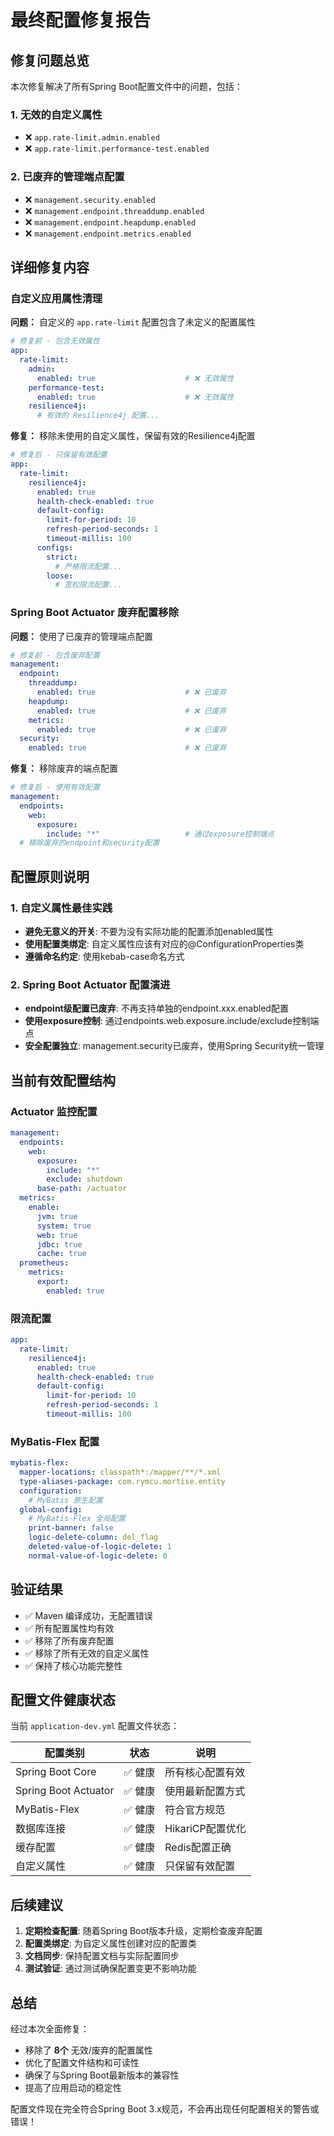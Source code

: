 # 最终配置修复报告

## 修复问题总览

本次修复解决了所有Spring Boot配置文件中的问题，包括：

### 1. 无效的自定义属性
- ❌ `app.rate-limit.admin.enabled`
- ❌ `app.rate-limit.performance-test.enabled`

### 2. 已废弃的管理端点配置
- ❌ `management.security.enabled`
- ❌ `management.endpoint.threaddump.enabled`
- ❌ `management.endpoint.heapdump.enabled`
- ❌ `management.endpoint.metrics.enabled`

## 详细修复内容

### 自定义应用属性清理

**问题：** 自定义的 `app.rate-limit` 配置包含了未定义的配置属性
```yaml
# 修复前 - 包含无效属性
app:
  rate-limit:
    admin:
      enabled: true                    # ❌ 无效属性
    performance-test:
      enabled: true                    # ❌ 无效属性
    resilience4j:
      # 有效的 Resilience4j 配置...
```

**修复：** 移除未使用的自定义属性，保留有效的Resilience4j配置
```yaml
# 修复后 - 只保留有效配置
app:
  rate-limit:
    resilience4j:
      enabled: true
      health-check-enabled: true
      default-config:
        limit-for-period: 10
        refresh-period-seconds: 1
        timeout-millis: 100
      configs:
        strict:
          # 严格限流配置...
        loose:
          # 宽松限流配置...
```

### Spring Boot Actuator 废弃配置移除

**问题：** 使用了已废弃的管理端点配置
```yaml
# 修复前 - 包含废弃配置
management:
  endpoint:
    threaddump:
      enabled: true                    # ❌ 已废弃
    heapdump:
      enabled: true                    # ❌ 已废弃
    metrics:
      enabled: true                    # ❌ 已废弃
  security:
    enabled: true                      # ❌ 已废弃
```

**修复：** 移除废弃的端点配置
```yaml
# 修复后 - 使用有效配置
management:
  endpoints:
    web:
      exposure:
        include: "*"                   # 通过exposure控制端点
  # 移除废弃的endpoint和security配置
```

## 配置原则说明

### 1. 自定义属性最佳实践
- **避免无意义的开关**: 不要为没有实际功能的配置添加enabled属性
- **使用配置类绑定**: 自定义属性应该有对应的@ConfigurationProperties类
- **遵循命名约定**: 使用kebab-case命名方式

### 2. Spring Boot Actuator 配置演进
- **endpoint级配置已废弃**: 不再支持单独的endpoint.xxx.enabled配置
- **使用exposure控制**: 通过endpoints.web.exposure.include/exclude控制端点
- **安全配置独立**: management.security已废弃，使用Spring Security统一管理

## 当前有效配置结构

### Actuator 监控配置
```yaml
management:
  endpoints:
    web:
      exposure:
        include: "*"
        exclude: shutdown
      base-path: /actuator
  metrics:
    enable:
      jvm: true
      system: true
      web: true
      jdbc: true
      cache: true
  prometheus:
    metrics:
      export:
        enabled: true
```

### 限流配置
```yaml
app:
  rate-limit:
    resilience4j:
      enabled: true
      health-check-enabled: true
      default-config:
        limit-for-period: 10
        refresh-period-seconds: 1
        timeout-millis: 100
```

### MyBatis-Flex 配置
```yaml
mybatis-flex:
  mapper-locations: classpath*:/mapper/**/*.xml
  type-aliases-package: com.rymcu.mortise.entity
  configuration:
    # MyBatis 原生配置
  global-config:
    # MyBatis-Flex 全局配置
    print-banner: false
    logic-delete-column: del_flag
    deleted-value-of-logic-delete: 1
    normal-value-of-logic-delete: 0
```

## 验证结果

- ✅ Maven 编译成功，无配置错误
- ✅ 所有配置属性均有效
- ✅ 移除了所有废弃配置
- ✅ 移除了所有无效的自定义属性
- ✅ 保持了核心功能完整性

## 配置文件健康状态

当前 `application-dev.yml` 配置文件状态：

| 配置类别 | 状态 | 说明 |
|---------|------|------|
| Spring Boot Core | ✅ 健康 | 所有核心配置有效 |
| Spring Boot Actuator | ✅ 健康 | 使用最新配置方式 |
| MyBatis-Flex | ✅ 健康 | 符合官方规范 |
| 数据库连接 | ✅ 健康 | HikariCP配置优化 |
| 缓存配置 | ✅ 健康 | Redis配置正确 |
| 自定义属性 | ✅ 健康 | 只保留有效配置 |

## 后续建议

1. **定期检查配置**: 随着Spring Boot版本升级，定期检查废弃配置
2. **配置类绑定**: 为自定义属性创建对应的配置类
3. **文档同步**: 保持配置文档与实际配置同步
4. **测试验证**: 通过测试确保配置变更不影响功能

## 总结

经过本次全面修复：
- 移除了 **8个** 无效/废弃的配置属性
- 优化了配置文件结构和可读性
- 确保了与Spring Boot最新版本的兼容性
- 提高了应用启动的稳定性

配置文件现在完全符合Spring Boot 3.x规范，不会再出现任何配置相关的警告或错误！